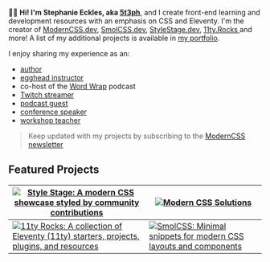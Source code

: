 👋🏻 **Hi! I'm Stephanie Eckles, aka [5t3ph](https://twitter.com/5t3ph)**, and I create front-end learning and development resources with an emphasis on CSS and Eleventy. I'm the creator of [ModernCSS.dev](https://moderncss.dev), [SmolCSS.dev](https://smolcss.dev), [StyleStage.dev](https://stylestage.dev), [11ty.Rocks ](https://11ty.rocks) and more! A list of my additional projects is available in [my portfolio](https://thinkdobecreate.com).

I enjoy sharing my experience as an:
- [author](https://thinkdobecreate.com/#writing)
- [egghead instructor](https://5t3ph.dev/egghead)
- co-host of the [Word Wrap](https://wordwrap.dev) podcast
- [Twitch streamer](https://twitch.tv/5t3phDev)
- [podcast guest](https://thinkdobecreate.com/#events)
- [conference speaker](https://thinkdobecreate.com/#events)
- [workshop teacher](https://5t3ph.dev/workshop)

> Keep updated with my projects by subscribing to the [ModernCSS newsletter](https://moderncss.dev/newsletter)

## Featured Projects


|[![Style Stage: A modern CSS showcase styled by community contributions](https://stylestage.dev/previews/home.png)](https://stylestage.dev) | [![Modern CSS Solutions](https://moderncss.dev/img/home.png)](https://moderncss.dev) |
|---|---|
|[![11ty Rocks: A collection of Eleventy (11ty) starters, projects, plugins, and resources](https://11ty.rocks/img/previews/home.png)](https://11ty.rocks) | [![SmolCSS: Minimal snippets for modern CSS layouts and components](https://smolcss.dev/smolcss.png)](https://smolcss.dev) |
